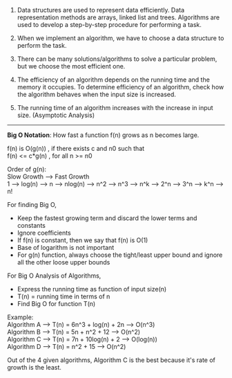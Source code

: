 1. Data structures are used to represent data efficiently. Data representation methods are arrays, linked list and
   trees. Algorithms are used to develop a step-by-step procedure for performing a task.
    
2. When we implement an algorithm, we have to choose a data structure to perform the task.

3. There can be many solutions/algorithms to solve a particular problem, but we choose the most efficient one.

4. The efficiency of an algorithm depends on the running time and the memory it occupies. To determine efficiency of
   an algorithm, check how the algorithm behaves when the input size is increased.
    
5. The running time of an algorithm increases with the increase in input size. (Asymptotic Analysis)
<hr>

 <b>Big O Notation</b>: How fast a function f(n) grows as n becomes large.

f(n) is O(g(n)) , if there exists c and n0 such that<br>
f(n) <= c*g(n) , for all n >= n0

Order of g(n):<br>Slow Growth --> Fast Growth<br> 
               1 --> log(n) --> n --> nlog(n) --> n^2 --> n^3 --> n^k --> 2^n --> 3^n --> k^n --> n!

For finding Big O, 
- Keep the fastest growing term and discard the lower terms and constants
- Ignore coefficients
- If f(n) is constant, then we say that f(n) is O(1)
- Base of logarithm is not important
- For g(n) function, always choose the tight/least upper bound and ignore all the other loose upper bounds

For Big O Analysis of Algorithms, 
- Express the running time as function of input size(n)
- T(n) = running time in terms of n
- Find Big O for function T(n)

Example:<br>
Algorithm A --> T(n) = 6n^3 + log(n) + 2n        --> O(n^3)<br>
Algorithm B --> T(n) = 5n + n^2 + 12             --> O(n^2)<br>
Algorithm C --> T(n) = 7n + 10log(n) + 2         --> O(log(n))<br>
Algorithm D --> T(n) = n^2 + 15                  --> O(n^2)

Out of the 4 given algorithms, Algorithm C is the best because it's rate of growth is the least.
